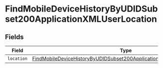# FindMobileDeviceHistoryByUDIDSubset200ApplicationXMLUserLocation


## Fields

| Field                                                                                                                                                                           | Type                                                                                                                                                                            | Required                                                                                                                                                                        | Description                                                                                                                                                                     |
| ------------------------------------------------------------------------------------------------------------------------------------------------------------------------------- | ------------------------------------------------------------------------------------------------------------------------------------------------------------------------------- | ------------------------------------------------------------------------------------------------------------------------------------------------------------------------------- | ------------------------------------------------------------------------------------------------------------------------------------------------------------------------------- |
| `location`                                                                                                                                                                      | [FindMobileDeviceHistoryByUDIDSubset200ApplicationXMLUserLocationLocation](../../models/operations/findmobiledevicehistorybyudidsubset200applicationxmluserlocationlocation.md) | :heavy_minus_sign:                                                                                                                                                              | N/A                                                                                                                                                                             |